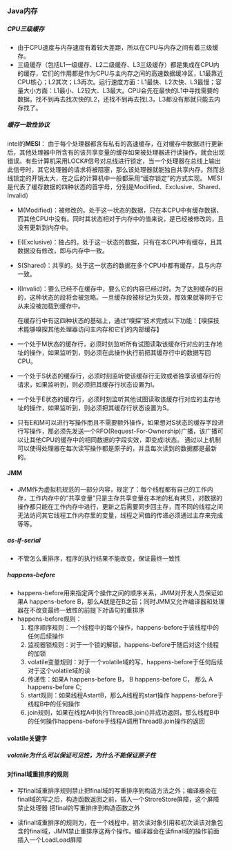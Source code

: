 ### Java内存



##### CPU三级缓存

- 由于CPU速度与内存速度有着较大差距，所以在CPU与内存之间有着三级缓存。
- 三级缓存（包括L1一级缓存、L2二级缓存、L3三级缓存）都是集成在CPU内的缓存，它们的作用都是作为CPU与主内存之间的高速数据缓冲区，L1最靠近CPU核心；L2其次；L3再次。运行速度方面：L1最快、L2次快、L3最慢；容量大小方面：L1最小、L2较大、L3最大。CPU会先在最快的L1中寻找需要的数据，找不到再去找次快的L2，还找不到再去找L3，L3都没有那就只能去内存找了。



##### 缓存一致性协议

intel的**MESI**：
由于每个处理器都含有私有的高速缓存，在对缓存中数据进行更新后，其他处理器中所含有的该共享变量的缓存如果被处理器进行读操作，就会出现错误。有些计算机采用LOCK#信号对总线进行锁定，当一个处理器在总线上输出此信号时，其它处理器的请求将被阻塞，那么该处理器就能独自共享内存。然而总线锁定的开销太大，在之后的计算机中一般都采用“缓存锁定”的方式实现。
MESI是代表了缓存数据的四种状态的首字母，分别是Modified、Exclusive、Shared、Invalid）

- M(Modified)：被修改的。处于这一状态的数据，只在本CPU中有缓存数据，而其他CPU中没有。同时其状态相对于内存中的值来说，是已经被修改的，且没有更新到内存中。

- E(Exclusive)：独占的。处于这一状态的数据，只有在本CPU中有缓存，且其数据没有修改，即与内存中一致。

- S(Shared)：共享的。处于这一状态的数据在多个CPU中都有缓存，且与内存一致。

- I(Invalid)：要么已经不在缓存中，要么它的内容已经过时。为了达到缓存的目的，这种状态的段将会被忽略。一旦缓存段被标记为失效，那效果就等同于它从来没被加载到缓存中。

  在缓存行中有这四种状态的基础上，通过“嗅探”技术完成以下功能：【嗅探技术能够嗅探其他处理器访问主内存和它们的内部缓存】

- 一个处于M状态的缓存行，必须时刻监听所有试图读取该缓存行对应的主存地址的操作，如果监听到，则必须在此操作执行前把其缓存行中的数据写回CPU。

- 一个处于S状态的缓存行，必须时刻监听使该缓存行无效或者独享该缓存行的请求，如果监听到，则必须把其缓存行状态设置为I。

- 一个处于E状态的缓存行，必须时刻监听其他试图读取该缓存行对应的主存地址的操作，如果监听到，则必须把其缓存行状态设置为S。

- 只有E和M可以进行写操作而且不需要额外操作，如果想对S状态的缓存字段进行写操作，那必须先发送一个RFO(Request-For-Ownership)广播，该广播可以让其他CPU的缓存中的相同数据的字段实效，即变成I状态。
通过以上机制可以使得处理器在每次读写操作都是原子的，并且每次读到的数据都是最新的。



#### JMM 

- JMM作为虚拟机规范的一部分内容，规定了：每个线程都有自己的工作内存，工作内存中的“共享变量”只是主存共享变量在本地的私有拷贝，对数据的操作都只能在工作内存中进行，更新之后需要同步回主存，而不同的线程之间无法访问其它线程工作内存里的变量，线程之间值的传递必须通过主存来完成等等。





##### as-if-serial

- 不管怎么重排序，程序的执行结果不能改变，保证最终一致性



##### happens-before

- happens-before用来指定两个操作之间的顺序关系，JMM对开发人员保证如果A happens-before B，那么A就是在B之前；同时JMM又允许编译器和处理器在不改变最终一致性的前提下对语句的重排序
- happens-before规则：
  1. 程序顺序规则：一个线程中的每个操作，happens-before于该线程中的任何后续操作
  2. 监视器锁规则：对于一个锁的解锁，happens-before于随后对这个线程的加锁
  3. volatile变量规则：对于一个volatile域的写，happens-before于任何后续对于这个volatile域的读
  4. 传递性：如果A happens-before B， B happens-before C， 那么 A happens-before C;
  5. start规则：如果线程AstartB，那么A线程的start操作 happens-before于线程B中的任何操作
  6. join规则，如果在线程A中执行ThreadB.join()并成功返回，那么线程B中的任何操作happens-before于线程A调用ThreadB.join操作的返回



#### volatile关键字

##### volatile为什么可以保证可见性，为什么不能保证原子性



#### 对final域重排序的规则

- 写final域重排序规则禁止把final域的写重排序到构造方法之外；编译器会在final域的写之后，构造函数返回之前，插入一个StroreStore屏障，这个屏障禁止处理器 把final的写重排序到构造函数之外

- 读final域重排序的规则为，在一个线程中，初次读对象引用和初次读该对象包含的final域，JMM禁止重排序这两个操作。编译器会在读final域的操作前面插入一个LoadLoad屏障

